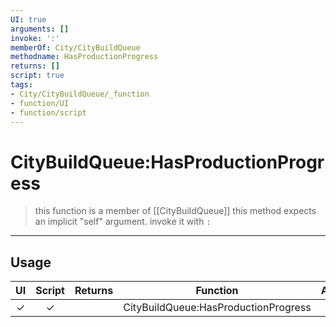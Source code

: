 ```yaml
---
UI: true
arguments: []
invoke: ':'
memberOf: City/CityBuildQueue
methodname: HasProductionProgress
returns: []
script: true
tags:
- City/CityBuildQueue/_function
- function/UI
- function/script
---
```

# CityBuildQueue:HasProductionProgress
> this function is a member of [[CityBuildQueue]]
> this method expects an implicit "self" argument. invoke it with `:`
-----
## Usage
|  UI | Script | Returns | Function | Arguments |
|:---:|:------:|-------:|:--------:|:---------|
|✓|✓||CityBuildQueue:HasProductionProgress||
